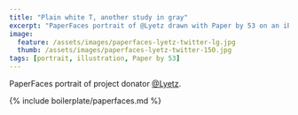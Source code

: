 ```yaml
---
title: "Plain white T, another study in gray"
excerpt: "PaperFaces portrait of @Lyetz drawn with Paper by 53 on an iPad."
image: 
  feature: /assets/images/paperfaces-lyetz-twitter-lg.jpg
  thumb: /assets/images/paperfaces-lyetz-twitter-150.jpg
tags: [portrait, illustration, Paper by 53]
---
```


PaperFaces portrait of project donator [@Lyetz](http://twitter.com/Lyetz).

{% include boilerplate/paperfaces.md %}